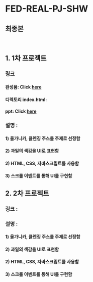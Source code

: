# FED-REAL-PJ-SHW
## 최종본


<br/>

## 1. 1차 프로젝트
### 링크 
#### 완성품: Click [here](https://seo-001.github.io/FED-REAL-PJ-SHW/01.%EA%B0%9C%EC%9D%B8%ED%94%84%EB%A1%9C%EC%A0%9D%ED%8A%B8_%EC%84%9C%ED%95%B4%EC%9B%90/)  
#### 디렉토리 index.html:
#### ppt: Click [here](https://seo-001.github.io/FED-REAL-PJ-SHW/01.%EA%B0%9C%EC%9D%B8%ED%94%84%EB%A1%9C%EC%A0%9D%ED%8A%B8_ppt/%EA%B0%80%EC%9D%B4%EB%93%9C%20%EB%AC%B8%EC%84%9C_%EC%84%9C%ED%95%B4%EC%9B%90.pdf)

### 설명 :
#### 1) 올가니카, 클렌징 주스를 주제로 선정함
#### 2) 과일의 색감을 UI로 표현함 
#### 2) HTML, CSS, 자바스크립트를 사용함 
#### 3) 스크롤 이벤트를 통해 UI를 구현함  


## 2. 2차 프로젝트 
### 링크 : 
### 설명 :
#### 1) 올가니카, 클렌징 주스를 주제로 선정함
#### 2) 과일의 색감을 UI로 표현함 
#### 2) HTML, CSS, 자바스크립트를 사용함 
#### 3) 스크롤 이벤트를 통해 UI를 구현함  





